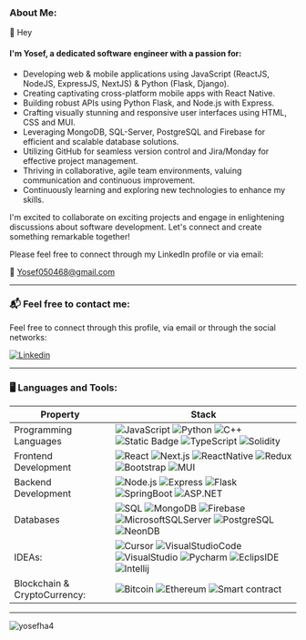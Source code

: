 ### About Me:


👋 Hey 
#### I'm Yosef, a dedicated software engineer with a passion for:

- Developing web & mobile applications using JavaScript (ReactJS, NodeJS, ExpressJS, NextJS) & Python (Flask, Django).
- Creating captivating cross-platform mobile apps with React Native.
- Building robust APIs using Python Flask, and Node.js with Express.
- Crafting visually stunning and responsive user interfaces using HTML, CSS and MUI.
- Leveraging MongoDB, SQL-Server, PostgreSQL and Firebase for efficient and scalable database solutions.
- Utilizing GitHub for seamless version control and Jira/Monday for effective project management.
- Thriving in collaborative, agile team environments, valuing communication and continuous improvement.
- Continuously learning and exploring new technologies to enhance my skills.

I'm excited to collaborate on exciting projects and engage in enlightening discussions about software development. Let's connect and create something remarkable together!

 Please feel free to connect through my LinkedIn profile or via email: <br/>

📧 Yosef050468@gmail.com <br/>


---

### 📬 Feel free to contact me:

<p>
Feel free to connect through this profile, via email or
through the social networks:
</p>

<p>
<!--   <a href="https://www.facebook.com/yosef.haimjan">
    <img alt="Facebook" src="https://img.shields.io/badge/Facebook-1877f2?logo=Facebook&logoColor=white&style=for-the-badge" />
  </a>
  <a href="https://www.instagram.com/yosef_10_/">
    <img alt="Instagram" src="https://img.shields.io/badge/Instagram-E4405F?logo=instagram&logoColor=white&style=for-the-badge" />
  </a> -->
  <a href="https://www.linkedin.com/in/yosef-haimjan/"><img alt="Linkedin" src="https://img.shields.io/badge/linkedin-0077B5?logo=linkedin&logoColor=white&style=for-the-badge" /></a>
</p>

---

### 🖥️ Languages and Tools:

| Property                     | Stack                                                                                                                                                                                                                                                                                                                                                                                                                                                                                                                                                                                                                                                                                                                                                                          |
| ---------------------------- | ----------------------------------------------------------------------------------------------------------------------------------------------------------------------------------------------------------------------------------------------------------------------------------------------------------------------------------------------------------------------------------------------------------------------------------------------------------------------------------------------------------------------------------------------------------------------------------------------------------------------------------------------------------------------------------------------------------------------------------------------------------------------------- |
| Programming Languages        | ![JavaScript](https://img.shields.io/badge/JavaScript-F7DF1E?logo=JavaScript&logoColor=black&style=for-the-badge)  ![Python](https://img.shields.io/badge/Python-3776AB?logo=Python&logoColor=white&style=for-the-badge) ![C++](https://img.shields.io/badge/C++-00599C?logo=C&logoColor=white&style=for-the-badge) ![Static Badge](https://img.shields.io/badge/C%23-white?style=for-the-badge&logo=sharp&logoColor=white&color=mediumorchid)  ![TypeScript](https://img.shields.io/badge/typescript-191970?style=for-the-badge&logo=typescript&logoColor=white) ![Solidity](https://img.shields.io/badge/Solidity-363636?logo=Solidity&logoColor=white&style=for-the-badge)                                                                                                                                                          |
| Frontend Development         |  ![React](https://img.shields.io/badge/React-61DAFB?logo=React&logoColor=black&style=for-the-badge) ![Next.js](https://img.shields.io/badge/next.js-000000?style=for-the-badge&logo=nextdotjs&logoColor=white) ![ReactNative](https://img.shields.io/badge/ReactNative-262261?logo=ReactNative&logoColor=white&style=for-the-badge) ![Redux](https://img.shields.io/badge/Redux-764ABC?logo=Redux&logoColor=white&style=for-the-badge) ![Bootstrap](https://img.shields.io/badge/bootstrap-FF00FF?style=for-the-badge&logo=bootstrap&logoColor=white) ![MUI](https://img.shields.io/badge/mui-blue?style=for-the-badge&logo=mui&logoColor=white)                                                                                                                                                                                                                                                                                                                                                  |
| Backend Development           | ![Node.js](https://img.shields.io/badge/Node.js-339933?logo=Node.js&logoColor=white&style=for-the-badge) ![Express](https://img.shields.io/badge/Express-000000?logo=Express&logoColor=white&style=for-the-badge) ![Flask](https://img.shields.io/badge/Flask-0078D4?logo=Flask&logoColor=yellow&style=for-the-badge) ![SpringBoot](https://img.shields.io/badge/SpringBoot-6DB33F?style=for-the-badge&logo=Spring&logoColor=white) ![ASP.NET](https://img.shields.io/badge/ASP.NET-6a3acd?style=for-the-badge&logo=DOTNET&logoColor=white)                                                                                                                                                                                                                                                                                                                                                                                                                                                                                                                                                          |
| Databases   | ![SQL](https://img.shields.io/badge/SQL-336791?logo=postgresql&logoColor=white&style=for-the-badge) ![MongoDB](https://img.shields.io/badge/MongoDB-47A248?logo=MongoDB&logoColor=white&style=for-the-badge) ![Firebase](https://img.shields.io/badge/Firebase-FFCA28?logo=Firebase&logoColor=white&style=for-the-badge) ![MicrosoftSQLServer](https://img.shields.io/badge/Microsoft%20SQL%20Server-CC2927?style=for-the-badge&logo=microsoft%20sql%20server&logoColor=white) ![PostgreSQL](https://img.shields.io/badge/PostgreSQL-FFA500?logo=PostgreSQL&logoColor=white&style=for-the-badge) ![NeonDB](https://img.shields.io/badge/NeonDB-00FA9A?logo=NeonDB&logoColor=white&style=for-the-badge)                                                                                                                                                                                                                                                                                                                                                                                                                                                                                                                                                                 |
| IDEAs:                       | ![Cursor](https://img.shields.io/badge/Cursor_AI-3d3d3d?logo=openai&logoColor=white&style=for-the-badge) ![VisualStudioCode](https://img.shields.io/badge/Visual%20Studio%20Code-007acc?logo=Visual%20Studio%20Code&logoColor=white&style=for-the-badge) ![VisualStudio](https://img.shields.io/badge/Visual%20Studio-5C2D91?logo=Visual%20Studio&logoColor=white&style=for-the-badge) ![Pycharm](https://img.shields.io/badge/PyCharm-00C853?logo=jetbrains&logoColor=white&style=for-the-badge)  ![EclipsIDE](https://img.shields.io/badge/Eclipse-2C2255?logo=Eclipse%20IDE&logoColor=white&style=for-the-badge) ![Intellij](https://img.shields.io/badge/Intellij%20Idea-000?logo=intellij-idea&style=for-the-badge)                                                                                                                                                         |
| Blockchain & CryptoCurrency: | ![Bitcoin](https://img.shields.io/badge/Bitcoin-F7931A?logo=Bitcoin&logoColor=white&style=for-the-badge) ![Ethereum](https://img.shields.io/badge/Ethereum-3d3d3d?logo=Ethereum&logoColor=white&style=for-the-badge) ![Smart contract](https://img.shields.io/badge/Smart_Contracts-007ACC?logo=solidity&logoColor=white&style=for-the-badge)                                                                                                                                                                                                                                                                                                                                                                                                                                                                                                                                                          |





---
<img src="https://komarev.com/ghpvc/?username=yosefha4" alt="yosefha4" />
